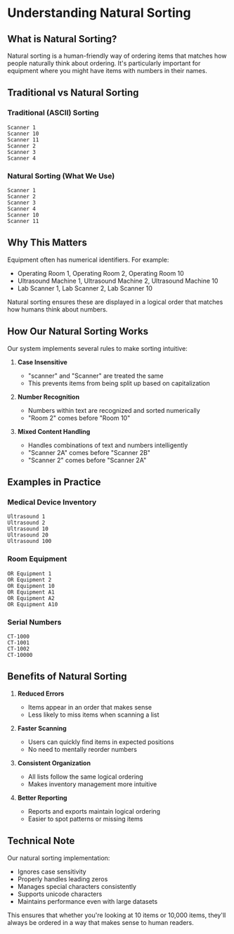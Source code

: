 # Understanding Natural Sorting

## What is Natural Sorting?

Natural sorting is a human-friendly way of ordering items that matches how people naturally think about ordering. It's particularly important for equipment where you might have items with numbers in their names.

## Traditional vs Natural Sorting

### Traditional (ASCII) Sorting

```
Scanner 1
Scanner 10
Scanner 11
Scanner 2
Scanner 3
Scanner 4
```

### Natural Sorting (What We Use)

```
Scanner 1
Scanner 2
Scanner 3
Scanner 4
Scanner 10
Scanner 11
```

## Why This Matters

Equipment often has numerical identifiers. For example:

- Operating Room 1, Operating Room 2, Operating Room 10
- Ultrasound Machine 1, Ultrasound Machine 2, Ultrasound Machine 10
- Lab Scanner 1, Lab Scanner 2, Lab Scanner 10

Natural sorting ensures these are displayed in a logical order that matches how humans think about numbers.

## How Our Natural Sorting Works

Our system implements several rules to make sorting intuitive:

1. **Case Insensitive**

   - "scanner" and "Scanner" are treated the same
   - This prevents items from being split up based on capitalization

2. **Number Recognition**

   - Numbers within text are recognized and sorted numerically
   - "Room 2" comes before "Room 10"

3. **Mixed Content Handling**
   - Handles combinations of text and numbers intelligently
   - "Scanner 2A" comes before "Scanner 2B"
   - "Scanner 2" comes before "Scanner 2A"

## Examples in Practice

### Medical Device Inventory

```
Ultrasound 1
Ultrasound 2
Ultrasound 10
Ultrasound 20
Ultrasound 100
```

### Room Equipment

```
OR Equipment 1
OR Equipment 2
OR Equipment 10
OR Equipment A1
OR Equipment A2
OR Equipment A10
```

### Serial Numbers

```
CT-1000
CT-1001
CT-1002
CT-10000
```

## Benefits of Natural Sorting

1. **Reduced Errors**

   - Items appear in an order that makes sense
   - Less likely to miss items when scanning a list

2. **Faster Scanning**

   - Users can quickly find items in expected positions
   - No need to mentally reorder numbers

3. **Consistent Organization**

   - All lists follow the same logical ordering
   - Makes inventory management more intuitive

4. **Better Reporting**
   - Reports and exports maintain logical ordering
   - Easier to spot patterns or missing items

## Technical Note

Our natural sorting implementation:

- Ignores case sensitivity
- Properly handles leading zeros
- Manages special characters consistently
- Supports unicode characters
- Maintains performance even with large datasets

This ensures that whether you're looking at 10 items or 10,000 items, they'll always be ordered in a way that makes sense to human readers.
